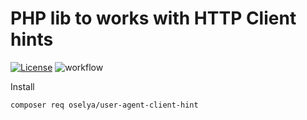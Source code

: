 PHP lib to works with HTTP Client hints
=======================================

[![License][license-image]][license-link] ![workflow](https://github.com/oselya/user-agent-client-hint/actions/workflows/php.yml/badge.svg)

Install

```shell
composer req oselya/user-agent-client-hint
```

[license-link]: https://github.com/oselya/user-agent-client-hint/blob/main/LICENSE
[license-image]: https://img.shields.io/dub/l/vibe-d.svg